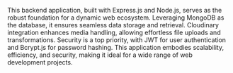 This backend application, built with Express.js and Node.js, serves as the robust foundation for a dynamic web ecosystem. Leveraging MongoDB as the database, it ensures seamless data storage and retrieval. Cloudinary integration enhances media handling, allowing effortless file uploads and transformations. Security is a top priority, with JWT for user authentication and Bcrypt.js for password hashing. This application embodies scalability, efficiency, and security, making it ideal for a wide range of web development projects.

